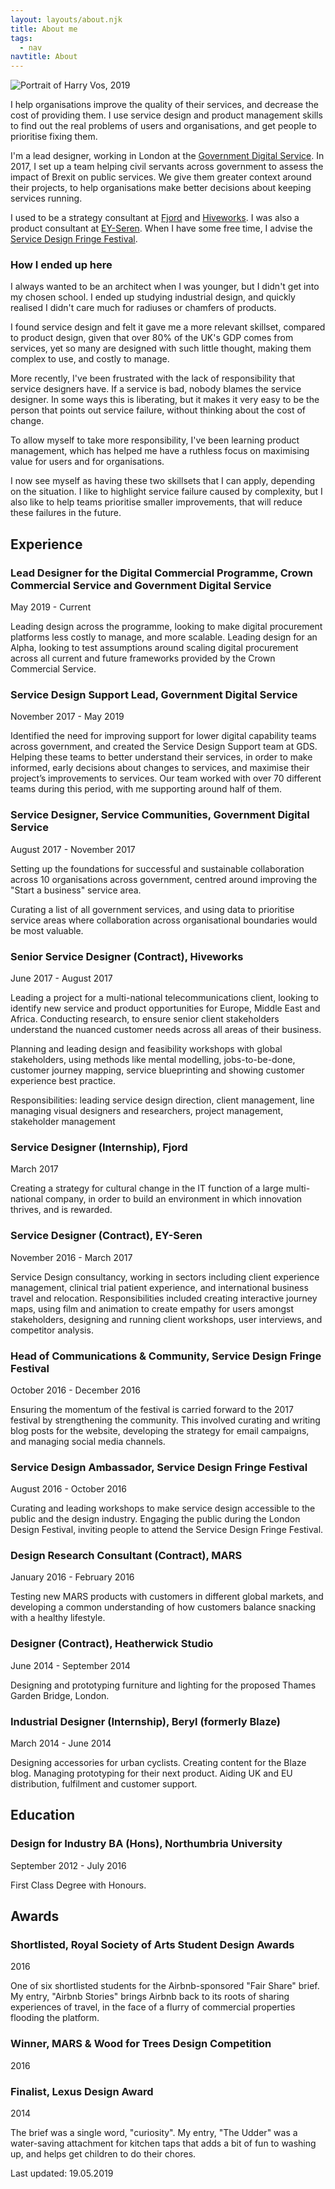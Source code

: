 ```yaml
---
layout: layouts/about.njk
title: About me
tags:
  - nav
navtitle: About
---
```

![Portrait of Harry Vos, 2019](/img/harry-vos-portrait-2019.jpg#about-img "harry-vos-portrait-2019")

I help organisations improve the quality of their services, and decrease the cost of providing them. I use service design and product management skills to find out the real problems of users and organisations, and get people to prioritise fixing them.

I'm a lead designer, working in London at the [Government Digital Service](https://gds.blog.gov.uk/). In 2017, I set up a team helping civil servants across government to assess the impact of Brexit on public services. We give them greater context around their projects, to help organisations make better decisions about keeping services running.

I used to be a strategy consultant at [Fjord](https://www.fjordnet.com/) and [Hiveworks](https://www.hiveworks.com/). I was also a product consultant at [EY-Seren](https://www.ey-seren.com/). When I have some free time, I advise the [Service Design Fringe Festival](https://www.sd-ldf.com/).

### How I ended up here

I always wanted to be an architect when I was younger, but I didn't get into my chosen school. I ended up studying industrial design, and quickly realised I didn't care much for radiuses or chamfers of products.

I found service design and felt it gave me a more relevant skillset, compared to product design, given that over 80% of the UK's GDP comes from services, yet so many are designed with such little thought, making them complex to use, and costly to manage.

More recently, I've been frustrated with the lack of responsibility that service designers have. If a service is bad, nobody blames the service designer. In some ways this is liberating, but it makes it very easy to be the person that points out service failure, without thinking about the cost of change.

To allow myself to take more responsibility, I've been learning product management, which has helped me have a ruthless focus on maximising value for users and for organisations.

I now see myself as having these two skillsets that I can apply, depending on the situation. I like to highlight service failure caused by complexity, but I also like to help teams prioritise smaller improvements, that will reduce these failures in the future.

## Experience

### Lead Designer for the Digital Commercial Programme, Crown Commercial Service and Government Digital Service

May 2019 - Current

Leading design across the programme, looking to make digital procurement platforms less costly to manage, and more scalable. Leading design for an Alpha, looking to test assumptions around scaling digital procurement across all current and future frameworks provided by the Crown Commercial Service.

### Service Design Support Lead, Government Digital Service

November 2017 - May 2019

Identified the need for improving support for lower digital capability teams across government, and created the Service Design Support team at GDS. Helping these teams to better understand their services, in order to make informed, early decisions about changes to services, and maximise their project’s improvements to services. Our team worked with over 70 different teams during this period, with me supporting around half of them.

### Service Designer, Service Communities, Government Digital Service

August 2017 - November 2017

Setting up the foundations for successful and sustainable collaboration across 10 organisations across government, centred around improving the "Start a business" service area.

Curating a list of all government services, and using data to prioritise service areas where collaboration across organisational boundaries would be most valuable.

### Senior Service Designer (Contract), Hiveworks

June 2017 - August 2017

Leading a project for a multi-national telecommunications client, looking to identify new service and product opportunities for Europe, Middle East and Africa. Conducting research, to ensure senior client stakeholders understand the nuanced customer needs across all areas of their business.

Planning and leading design and feasibility workshops with global stakeholders, using methods like mental modelling, jobs-to-be-done, customer journey mapping, service blueprinting and showing customer experience best practice.

Responsibilities: leading service design direction, client management, line managing visual designers and researchers, project management, stakeholder management

### Service Designer (Internship), Fjord

March 2017

Creating a strategy for cultural change in the IT function of a large multi-national company, in order to build an environment in which innovation thrives, and is rewarded.

### Service Designer (Contract), EY-Seren

November 2016 - March 2017

Service Design consultancy, working in sectors including client experience management, clinical trial patient experience, and international business travel and relocation. Responsibilities included creating interactive journey maps, using film and animation to create empathy for users amongst stakeholders, designing and running client workshops, user interviews, and competitor analysis.

### Head of Communications & Community, Service Design Fringe Festival

October 2016 - December 2016

Ensuring the momentum of the festival is carried forward to the 2017 festival by strengthening the community. This involved curating and writing blog posts for the website, developing the strategy for email campaigns, and managing social media channels.

### Service Design Ambassador, Service Design Fringe Festival

August 2016 - October 2016

Curating and leading workshops to make service design accessible to the public and the design industry. Engaging the public during the London Design Festival, inviting people to attend the Service Design Fringe Festival.

### Design Research Consultant (Contract), MARS

January 2016 - February 2016

Testing new MARS products with customers in different global markets, and developing a common understanding of how customers balance snacking with a healthy lifestyle.

### Designer (Contract), Heatherwick Studio

June 2014 - September 2014

Designing and prototyping furniture and lighting for the proposed Thames Garden Bridge, London.

### Industrial Designer (Internship), Beryl (formerly Blaze)

March 2014 - June 2014

Designing accessories for urban cyclists. Creating content for the Blaze blog. Managing prototyping for their next product. Aiding UK and EU distribution, fulfilment and customer support.

## Education

### Design for Industry BA (Hons), Northumbria University

September 2012 - July 2016

First Class Degree with Honours.

## Awards

### Shortlisted, Royal Society of Arts Student Design Awards

2016

One of six shortlisted students for the Airbnb-sponsored "Fair Share" brief. My entry, "Airbnb Stories" brings Airbnb back to its roots of sharing experiences of travel, in the face of a flurry of commercial properties flooding the platform.

### Winner, MARS & Wood for Trees Design Competition

2016

### Finalist, Lexus Design Award

2014

The brief was a single word, "curiosity". My entry, "The Udder" was a water-saving attachment for kitchen taps that adds a bit of fun to washing up, and helps get children to do their chores.

Last updated: 19.05.2019
